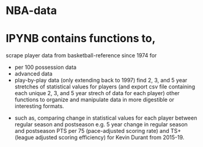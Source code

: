 # NBA-data
# IPYNB contains functions to,
  scrape player data from basketball-reference since 1974 for
   * per 100 possession data
   * advanced data
   * play-by-play data (only extending back to 1997)
  find 2, 3, and 5 year stretches of statistical values for players (and export csv file containing each unique 2, 3, and 5 year strech of data for each player)
  other functions to organize and manipulate data in more digestible or interesting formats.
   - such as, comparing change in statistical values for each player between regular season and postseason
   e.g. 5 year change in regular season and postseason PTS per 75 (pace-adjusted scoring rate) and TS+ (league adjusted scoring efficiency) for Kevin Durant from 2015-19.
